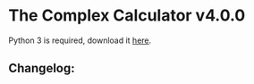 # The Complex Calculator v4.0.0

Python 3 is required, download it <a href="https://www.python.org/downloads/" target="_blank">here</a>.

## Changelog:

